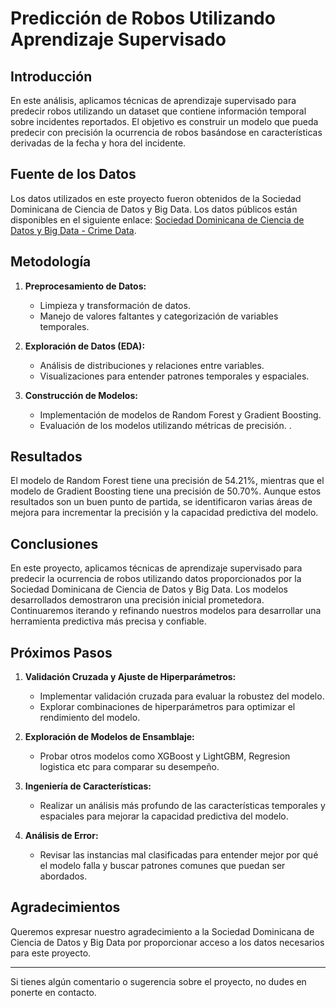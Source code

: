 
# Predicción de Robos Utilizando Aprendizaje Supervisado

## Introducción

En este análisis, aplicamos técnicas de aprendizaje supervisado para predecir robos utilizando un dataset que contiene información temporal sobre incidentes reportados. El objetivo es construir un modelo que pueda predecir con precisión la ocurrencia de robos basándose en características derivadas de la fecha y hora del incidente.

## Fuente de los Datos

Los datos utilizados en este proyecto fueron obtenidos de la Sociedad Dominicana de Ciencia de Datos y Big Data. Los datos públicos están disponibles en el siguiente enlace: [Sociedad Dominicana de Ciencia de Datos y Big Data - Crime Data](https://bigdatado.org/download/crime-data/).

## Metodología

1. **Preprocesamiento de Datos:**
   - Limpieza y transformación de datos.
   - Manejo de valores faltantes y categorización de variables temporales.

2. **Exploración de Datos (EDA):**
   - Análisis de distribuciones y relaciones entre variables.
   - Visualizaciones para entender patrones temporales y espaciales.

3. **Construcción de Modelos:**
   - Implementación de modelos de Random Forest y Gradient Boosting.
   - Evaluación de los modelos utilizando métricas de precisión.
.

## Resultados

El modelo de Random Forest tiene una precisión de 54.21%, mientras que el modelo de Gradient Boosting tiene una precisión de 50.70%. Aunque estos resultados son un buen punto de partida, se identificaron varias áreas de mejora para incrementar la precisión y la capacidad predictiva del modelo.

## Conclusiones

En este proyecto, aplicamos técnicas de aprendizaje supervisado para predecir la ocurrencia de robos utilizando datos proporcionados por la Sociedad Dominicana de Ciencia de Datos y Big Data. Los modelos desarrollados demostraron una precisión inicial prometedora. Continuaremos iterando y refinando nuestros modelos para desarrollar una herramienta predictiva más precisa y confiable.

## Próximos Pasos

1. **Validación Cruzada y Ajuste de Hiperparámetros:**
   - Implementar validación cruzada para evaluar la robustez del modelo.
   - Explorar combinaciones de hiperparámetros para optimizar el rendimiento del modelo.

2. **Exploración de Modelos de Ensamblaje:**
   - Probar otros modelos como XGBoost y LightGBM, Regresion logistica etc para comparar su desempeño.

3. **Ingeniería de Características:**
   - Realizar un análisis más profundo de las características temporales y espaciales para mejorar la capacidad predictiva del modelo.

4. **Análisis de Error:**
   - Revisar las instancias mal clasificadas para entender mejor por qué el modelo falla y buscar patrones comunes que puedan ser abordados.

## Agradecimientos

Queremos expresar nuestro agradecimiento a la Sociedad Dominicana de Ciencia de Datos y Big Data por proporcionar acceso a los datos necesarios para este proyecto.

---

Si tienes algún comentario o sugerencia sobre el proyecto, no dudes en ponerte en contacto.
